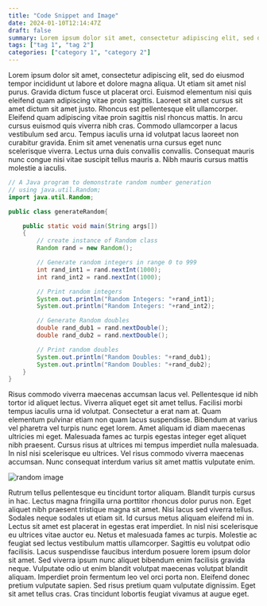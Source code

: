 ```yaml
---
title: "Code Snippet and Image"
date: 2024-01-10T12:14:47Z
draft: false
summary: Lorem ipsum dolor sit amet, consectetur adipiscing elit, sed do eiusmod tempor incididunt ut labore et dolore magna aliqua. Molestie ac feugiat sed lectus vestibulum mattis ullamcorper.
tags: ["tag 1", "tag 2"]
categories: ["category 1", "category 2"]
---
```


Lorem ipsum dolor sit amet, consectetur adipiscing elit, sed do eiusmod tempor incididunt ut labore et dolore magna aliqua. Ut etiam sit amet nisl purus. Gravida dictum fusce ut placerat orci. Euismod elementum nisi quis eleifend quam adipiscing vitae proin sagittis. Laoreet sit amet cursus sit amet dictum sit amet justo. Rhoncus est pellentesque elit ullamcorper. Eleifend quam adipiscing vitae proin sagittis nisl rhoncus mattis. In arcu cursus euismod quis viverra nibh cras. Commodo ullamcorper a lacus vestibulum sed arcu. Tempus iaculis urna id volutpat lacus laoreet non curabitur gravida. Enim sit amet venenatis urna cursus eget nunc scelerisque viverra. Lectus urna duis convallis convallis. Consequat mauris nunc congue nisi vitae suscipit tellus mauris a. Nibh mauris cursus mattis molestie a iaculis.

```java
// A Java program to demonstrate random number generation
// using java.util.Random;
import java.util.Random;

public class generateRandom{

	public static void main(String args[])
	{
		// create instance of Random class
		Random rand = new Random();

		// Generate random integers in range 0 to 999
		int rand_int1 = rand.nextInt(1000);
		int rand_int2 = rand.nextInt(1000);

		// Print random integers
		System.out.println("Random Integers: "+rand_int1);
		System.out.println("Random Integers: "+rand_int2);

		// Generate Random doubles
		double rand_dub1 = rand.nextDouble();
		double rand_dub2 = rand.nextDouble();

		// Print random doubles
		System.out.println("Random Doubles: "+rand_dub1);
		System.out.println("Random Doubles: "+rand_dub2);
	}
}
```

Risus commodo viverra maecenas accumsan lacus vel. Pellentesque id nibh tortor id aliquet lectus. Viverra aliquet eget sit amet tellus. Facilisi morbi tempus iaculis urna id volutpat. Consectetur a erat nam at. Quam elementum pulvinar etiam non quam lacus suspendisse. Bibendum at varius vel pharetra vel turpis nunc eget lorem. Amet aliquam id diam maecenas ultricies mi eget. Malesuada fames ac turpis egestas integer eget aliquet nibh praesent. Cursus risus at ultrices mi tempus imperdiet nulla malesuada. In nisl nisi scelerisque eu ultrices. Vel risus commodo viverra maecenas accumsan. Nunc consequat interdum varius sit amet mattis vulputate enim.

![random image](https://plus.unsplash.com/premium_photo-1675518474491-a8264226b389?q=80&w=1441&auto=format&fit=crop&ixlib=rb-4.0.3&ixid=M3wxMjA3fDB8MHxwaG90by1wYWdlfHx8fGVufDB8fHx8fA%3D%3D)


Rutrum tellus pellentesque eu tincidunt tortor aliquam. Blandit turpis cursus in hac. Lectus magna fringilla urna porttitor rhoncus dolor purus non. Eget aliquet nibh praesent tristique magna sit amet. Nisi lacus sed viverra tellus. Sodales neque sodales ut etiam sit. Id cursus metus aliquam eleifend mi in. Lectus sit amet est placerat in egestas erat imperdiet. In nisl nisi scelerisque eu ultrices vitae auctor eu. Netus et malesuada fames ac turpis. Molestie ac feugiat sed lectus vestibulum mattis ullamcorper. Sagittis eu volutpat odio facilisis. Lacus suspendisse faucibus interdum posuere lorem ipsum dolor sit amet. Sed viverra ipsum nunc aliquet bibendum enim facilisis gravida neque. Vulputate odio ut enim blandit volutpat maecenas volutpat blandit aliquam. Imperdiet proin fermentum leo vel orci porta non. Eleifend donec pretium vulputate sapien. Sed risus pretium quam vulputate dignissim. Eget sit amet tellus cras. Cras tincidunt lobortis feugiat vivamus at augue eget.